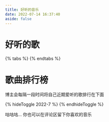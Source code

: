 ```yaml
---
title: 好听的音乐
date: 2022-07-14 16:37:40
aside: false
---
```

# 好听的歌

{% tabs  %}
{% endtabs %}

# 歌曲排行榜

博主会每隔一段时间将自己近期爱听的歌排行在下面

{% hideToggle 2022-7 %}
{% endhideToggle %}

咕咕咕...
你也可以在评论区留下你喜欢的音乐
